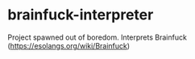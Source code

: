 # brainfuck-interpreter
Project spawned out of boredom. Interprets Brainfuck (https://esolangs.org/wiki/Brainfuck)
